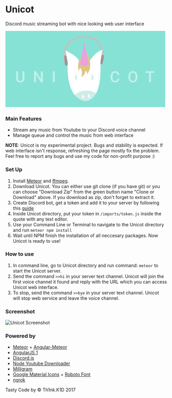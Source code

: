 # Unicot
Discord music streaming bot with nice looking web user interface

![Unicot](https://github.com/Th1nkK1D/unicot/blob/master/public/unicot_banner.jpg?raw=true)

### Main Features
- Stream any music from Youtube to your Discord voice channel
- Manage queue and control the music from web interface

**NOTE**: Unicot is my experimental project. Bugs and stability is expected. If web interface isn't response, refreshing the page mostly fix the problem. Feel free to report any bugs and use my code for non-profit purpose :)

### Set Up
1. Install [Meteor](https://www.meteor.com/install) and [ffmpeg](https://github.com/adaptlearning/adapt_authoring/wiki/Installing-FFmpeg).
2. Download Unicot. You can either use git clone (if you have git) or you can choose "Download Zip" from the green button name "Clone or Download" above. If you download as zip, don't forget to extract it.
3. Create Discord bot, get a token and add it to your server by following this [guide](https://github.com/reactiflux/discord-irc/wiki/Creating-a-discord-bot-&-getting-a-token)
4. Inside Unicot directory, put your token in `/imports/token.js` inside the quote with any text editor.
5. Use your Command Line or Terminal to navigate to the Unicot directory and run `meteor npm install`
6. Wait until NPM finish the installation of all neccesary packages. Now Unicot is ready to use!

### How to use
1. In command line, go to Unicot directory and run command: `meteor` to start the Unicot server.
2. Send the command `>>hi` in your server text channel. Unicot will join the first voice channel it found and reply with the URL which you can access Unicot web interface.
3. To stop, send the command `>>bye` in your server text channel. Unicot will stop web service and leave the voice channel.

### Screenshot
![Unicot Screenshot](https://drive.google.com/uc?id=0ByEaNyGcU8cceExzWUY1TnZJUFE)

### Powered by
- [Meteor](https://www.meteor.com) + [Angular-Meteor](https://angular-meteor.com)
- [AngularJS 1](https://angularjs.org)
- [Discord.js](https://discord.js.org/)
- [Node Youtube Downloader](https://github.com/fent/node-ytdl-core)
- [Milligram](https://milligram.github.io)
- [Google Material Icons](https://material.io/icons/) + [Roboto Font](https://fonts.google.com/specimen/Roboto)
- [ngrok](https://ngrok.com)

Tasty Code by © Th1nk.K1D 2017